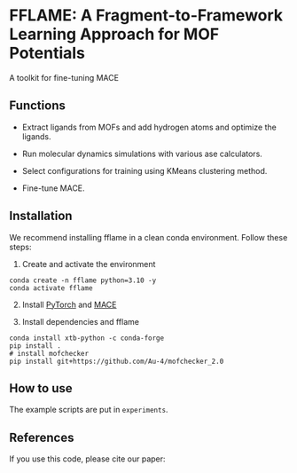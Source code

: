 # FFLAME: A Fragment-to-Framework Learning Approach for MOF Potentials

A toolkit for fine-tuning MACE

## Functions

* Extract ligands from MOFs and add hydrogen atoms and optimize the ligands. 

* Run molecular dynamics simulations with various ase calculators. 

* Select configurations for training using KMeans clustering method. 

* Fine-tune MACE.


## Installation

We recommend installing fflame in a clean conda environment. Follow these steps:

1. Create and activate the environment
```
conda create -n fflame python=3.10 -y
conda activate fflame
```

2. Install [PyTorch](https://pytorch.org/get-started/locally/) and [MACE](https://github.com/ACEsuit/mace)

3. Install dependencies and fflame
```
conda install xtb-python -c conda-forge
pip install .
# install mofchecker
pip install git+https://github.com/Au-4/mofchecker_2.0
```

## How to use

The example scripts are put in `experiments`.

## References

If you use this code, please cite our paper:


